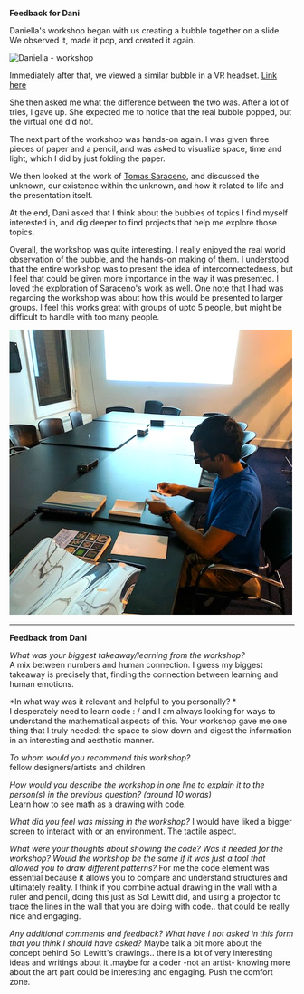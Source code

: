 **Feedback for Dani**

Daniella's workshop began with us creating a bubble together on a slide. We observed it, made it pop, and created it again. 

![Daniella - workshop](http://blog.mithru.com/wp-content/uploads/2017/02/IMG_20170226_000659.jpg)

Immediately after that, we viewed a similar bubble in a VR headset. [Link here](https://mrl.nyu.edu/~perlin/bubble/)

She then asked me what the difference between the two was. After a lot of tries, I gave up. She expected me to notice that the real bubble popped, but the virtual one did not. 

The next part of the workshop was hands-on again. I was given three pieces of paper and a pencil, and was asked to visualize space, time and light, which I did by just folding the paper. 

We then looked at the work of [Tomas Saraceno](http://tomassaraceno.com/), and discussed the unknown, our existence within the unknown, and how it related to life and the presentation itself.

At the end, Dani asked that I think about the bubbles of topics I find myself interested in, and dig deeper to find projects that help me explore those topics.

Overall, the workshop was quite interesting. I really enjoyed the real world observation of the bubble, and the hands-on making of them. I understood that the entire workshop was to present the idea of interconnectedness, but I feel that could be given more importance in the way it was presented. I loved the exploration of Saraceno's work as well. One note that I had was regarding the workshop was about how this would be presented to larger groups. I feel this works great with groups of upto 5 people, but might be difficult to handle with too many people. 

![](https://raw.githubusercontent.com/daniellagr/teachingasart/master/IMG_20170226_002427%20(1).jpg)

-----

**Feedback from Dani**  

*What was your biggest takeaway/learning from the workshop?*  
A mix between numbers and human connection. I guess my biggest takeaway is precisely that, finding the connection between learning and human emotions. 

*In what way was it relevant and helpful to you  personally? *   
I desperately need to learn code : / 
and I am always looking for ways to understand the mathematical aspects of this. 
Your workshop gave me one thing that I truly needed: the space to slow down and digest the information in an interesting and aesthetic manner. 

*To whom would you recommend this workshop?*  
fellow designers/artists and children 

*How would you describe the workshop in one line to explain it to the person(s) in the previous question? (around 10 words)*  
Learn how to see math as a drawing with code. 

*What did you feel was missing in the workshop?*
I would have liked a bigger screen to interact with or an environment.
The tactile aspect. 

*What were your thoughts about showing the code? Was it needed for the workshop? Would the workshop be the same if it was just a tool that allowed you to draw different patterns?*
For me the code element was essential because it allows you to compare and understand structures and ultimately reality. I think if you combine actual drawing in the wall with a ruler and pencil, doing this just as Sol Lewitt did, and using a projector to trace the lines in the wall that you are doing with code.. that could be really nice and engaging. 

*Any additional comments and feedback? What have I not asked in this form that you think I should have asked?*
Maybe talk a bit more about the concept behind Sol Lewitt's drawings.. there is a lot of very interesting ideas and writings about it..maybe for a coder -not an artist- knowing more about the art part could be interesting and engaging. Push the comfort zone.
